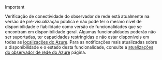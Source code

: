 > [!IMPORTANT]
> Verificação de conectividade do observador de rede está atualmente na versão de pré-visualização pública e não pode ter o mesmo nível de disponibilidade e fiabilidade como versão de funcionalidades que se encontram em disponibilidade geral. Algumas funcionalidades poderão não ser suportadas, ter capacidades restringidas e não estar disponíveis em todas as [localizações do Azure](https://azure.microsoft.com/regions/). Para as notificações mais atualizadas sobre a disponibilidade e o estado desta funcionalidade, consulte a [atualizações do observador de rede do Azure](https://azure.microsoft.com/updates/?product=network-watcher) página. 